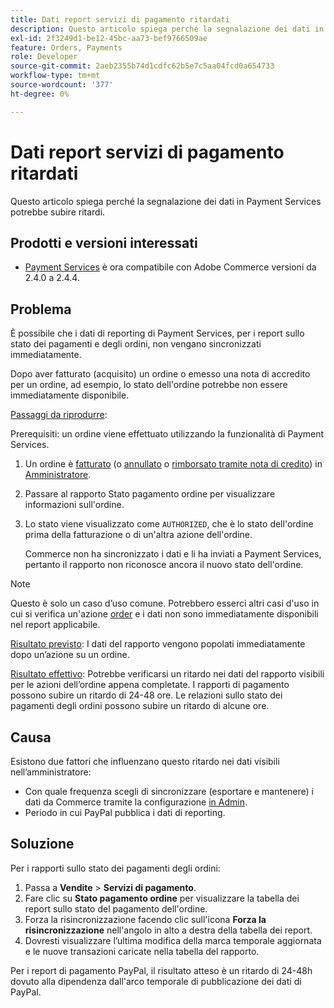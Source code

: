 ```yaml
---
title: Dati report servizi di pagamento ritardati
description: Questo articolo spiega perché la segnalazione dei dati in Payment Services potrebbe subire ritardi.
exl-id: 2f3249d1-be12-45bc-aa73-bef9766509ae
feature: Orders, Payments
role: Developer
source-git-commit: 2aeb2355b74d1cdfc62b5e7c5aa04fcd0a654733
workflow-type: tm+mt
source-wordcount: '377'
ht-degree: 0%

---
```


# Dati report servizi di pagamento ritardati

Questo articolo spiega perché la segnalazione dei dati in Payment Services potrebbe subire ritardi.

## Prodotti e versioni interessati

* [Payment Services](https://marketplace.magento.com/magento-payment-services.html) è ora compatibile con Adobe Commerce versioni da 2.4.0 a 2.4.4.

## Problema

È possibile che i dati di reporting di Payment Services, per i report sullo stato dei pagamenti e degli ordini, non vengano sincronizzati immediatamente.

Dopo aver fatturato (acquisito) un ordine o emesso una nota di accredito per un ordine, ad esempio, lo stato dell&#39;ordine potrebbe non essere immediatamente disponibile.

<u>Passaggi da riprodurre</u>:

Prerequisiti: un ordine viene effettuato utilizzando la funzionalità di Payment Services.

1. Un ordine è [fatturato](https://experienceleague.adobe.com/en/docs/commerce-admin/stores-sales/order-management/invoices#create-an-invoice) (o [annullato](https://experienceleague.adobe.com/en/docs/commerce-admin/stores-sales/point-of-purchase/assist/customer-account-create-order) o [rimborsato tramite nota di credito](https://experienceleague.adobe.com/en/docs/commerce-admin/stores-sales/order-management/credit-memos/credit-memos)) in [Amministratore](https://experienceleague.adobe.com/en/docs/commerce-admin/start/admin/admin).
1. Passare al rapporto Stato pagamento ordine per visualizzare informazioni sull&#39;ordine.
1. Lo stato viene visualizzato come `AUTHORIZED`, che è lo stato dell&#39;ordine prima della fatturazione o di un&#39;altra azione dell&#39;ordine.

   Commerce non ha sincronizzato i dati e li ha inviati a Payment Services, pertanto il rapporto non riconosce ancora il nuovo stato dell&#39;ordine.

>[!NOTE]
>
>Questo è solo un caso d’uso comune. Potrebbero esserci altri casi d&#39;uso in cui si verifica un&#39;azione [order](https://experienceleague.adobe.com/en/docs/commerce-admin/stores-sales/order-management/orders/orders#actions) e i dati non sono immediatamente disponibili nel report applicabile.

<u>Risultato previsto</u>:
I dati del rapporto vengono popolati immediatamente dopo un’azione su un ordine.

<u>Risultato effettivo</u>:
Potrebbe verificarsi un ritardo nei dati del rapporto visibili per le azioni dell’ordine appena completate. I rapporti di pagamento possono subire un ritardo di 24-48 ore. Le relazioni sullo stato dei pagamenti degli ordini possono subire un ritardo di alcune ore.

## Causa

Esistono due fattori che influenzano questo ritardo nei dati visibili nell’amministratore:

* Con quale frequenza scegli di sincronizzare (esportare e mantenere) i dati da Commerce tramite la configurazione [in Admin](https://experienceleague.adobe.com/docs/commerce-merchant-services/payment-services/configure/configure-admin.html).
* Periodo in cui PayPal pubblica i dati di reporting.

## Soluzione

Per i rapporti sullo stato dei pagamenti degli ordini:

1. Passa a **Vendite** > **Servizi di pagamento**.
1. Fare clic su **Stato pagamento ordine** per visualizzare la tabella dei report sullo stato del pagamento dell&#39;ordine.
1. Forza la risincronizzazione facendo clic sull&#39;icona **Forza la risincronizzazione** nell&#39;angolo in alto a destra della tabella dei report.
1. Dovresti visualizzare l’ultima modifica della marca temporale aggiornata e le nuove transazioni caricate nella tabella del rapporto.

Per i report di pagamento PayPal, il risultato atteso è un ritardo di 24-48h dovuto alla dipendenza dall&#39;arco temporale di pubblicazione dei dati di PayPal.
